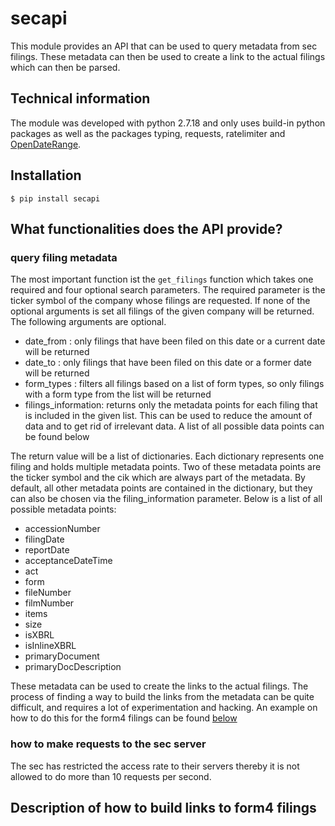 # secapi
This module provides an API that can be used to query metadata from sec
filings. These metadata can then be used to create a link to the actual filings
which can then be parsed.

## Technical information
The module was developed with python 2.7.18 and only uses build-in python packages as well
as the packages typing, requests, ratelimiter and [OpenDateRange](https://github.com/tlie03/OpenDateRange).

## Installation
``$ pip install secapi``

## What functionalities does the API provide?
### query filing metadata
The most important function ist the `get_filings` function
which takes one required and four optional search parameters.
The required parameter is the ticker symbol of the company 
whose filings are requested. If none of the optional arguments is 
set all filings of the given company will be returned.
The following arguments are optional.
* date_from : only filings that have been filed on this date or a current date
will be returned
* date_to : only filings that have been filed on this date or a former date
will be returned
* form_types : filters all filings based on a list of form types, so only filings
with a form type from the list will be returned
* filings_information: returns only the metadata points for each filing that
is included in the given list. This can be used to reduce the amount of data
and to get rid of irrelevant data.
A list of all possible data points can be found below

The return value will be a list of dictionaries. Each dictionary represents
one filing and holds multiple metadata points. Two of these metadata points
are the ticker symbol and the cik which are always part of the metadata.
By default, all other metadata points are contained in the dictionary, but
they can also be chosen via the filing_information parameter.
Below is a list of all possible metadata points:
* accessionNumber
* filingDate
* reportDate
* acceptanceDateTime
* act
* form
* fileNumber
* filmNumber
* items
* size
* isXBRL
* isInlineXBRL
* primaryDocument
* primaryDocDescription

These metadata can be used to create the links to the actual filings.
The process of finding a way to build the links from the metadata can be quite difficult, 
and requires a lot of experimentation and hacking. An example on how to
do this for the form4 filings can be found [below](#description-of-how-to-build-links-to-form4-filings)

### how to make requests to the sec server
The sec has restricted the access rate to their servers thereby it is not allowed
to do more than 10 requests per second. 


## Description of how to build links to form4 filings